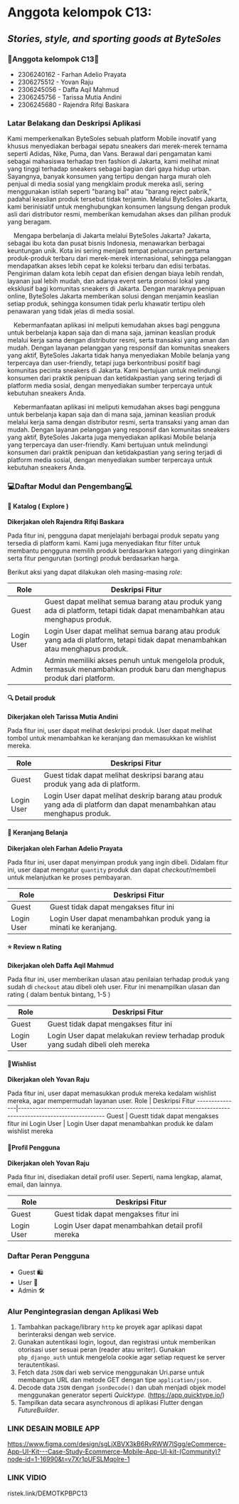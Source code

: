 Anggota kelompok C13:
=======
## *Stories, style, and sporting goods at ByteSoles*
### 👥Anggota kelompok C13👥

- 2306240162 - Farhan Adelio Prayata
- 2306275512 - Yovan Raju
- 2306245056 - Daffa Aqil Mahmud
- 2306245756 - Tarissa Mutia Andini
- 2306245680 - Rajendra Rifqi Baskara

### Latar Belakang dan Deskripsi Aplikasi

Kami memperkenalkan ByteSoles sebuah platform Mobile inovatif yang khusus menyediakan berbagai sepatu sneakers dari merek-merek ternama seperti Adidas, Nike, Puma, dan Vans. Berawal dari pengamatan kami sebagai mahasiswa terhadap tren fashion di Jakarta, kami melihat minat yang tinggi terhadap sneakers sebagai bagian dari gaya hidup urban. Sayangnya, banyak konsumen yang tertipu dengan harga murah oleh penjual di media sosial yang mengklaim produk mereka asli, sering menggunakan istilah seperti "barang bal" atau "barang reject pabrik," padahal keaslian produk tersebut tidak terjamin. Melalui ByteSoles Jakarta, kami berinisiatif untuk menghubungkan konsumen langsung dengan produk asli dari distributor resmi, memberikan kemudahan akses dan pilihan produk yang beragam.

 Mengapa berbelanja di Jakarta melalui ByteSoles Jakarta? Jakarta, sebagai ibu kota dan pusat bisnis Indonesia, menawarkan berbagai keuntungan unik. Kota ini sering menjadi tempat peluncuran pertama produk-produk terbaru dari merek-merek internasional, sehingga pelanggan mendapatkan akses lebih cepat ke koleksi terbaru dan edisi terbatas. Pengiriman dalam kota lebih cepat dan efisien dengan biaya lebih rendah, layanan jual lebih mudah, dan adanya event serta promosi lokal yang eksklusif bagi komunitas sneakers di Jakarta. Dengan maraknya penipuan online, ByteSoles Jakarta memberikan solusi dengan menjamin keaslian setiap produk, sehingga konsumen tidak perlu khawatir tertipu oleh penawaran yang tidak jelas di media sosial.

 Kebermanfaatan aplikasi ini meliputi kemudahan akses bagi pengguna untuk berbelanja kapan saja dan di mana saja, jaminan keaslian produk melalui kerja sama dengan distributor resmi, serta transaksi yang aman dan mudah. Dengan layanan pelanggan yang responsif dan komunitas sneakers yang aktif, ByteSoles Jakarta tidak hanya menyediakan Mobile belanja yang terpercaya dan user-friendly, tetapi juga berkontribusi positif bagi komunitas pecinta sneakers di Jakarta. Kami bertujuan untuk melindungi konsumen dari praktik penipuan dan ketidakpastian yang sering terjadi di platform media sosial, dengan menyediakan sumber terpercaya untuk kebutuhan sneakers Anda.

 Kebermanfaatan aplikasi ini meliputi kemudahan akses bagi pengguna untuk berbelanja kapan saja dan di mana saja, jaminan keaslian produk melalui kerja sama dengan distributor resmi, serta transaksi yang aman dan mudah. Dengan layanan pelanggan yang responsif dan komunitas sneakers yang aktif, ByteSoles Jakarta juga menyediakan aplikasi Mobile belanja yang terpercaya dan user-friendly. Kami bertujuan untuk melindungi konsumen dari praktik penipuan dan ketidakpastian yang sering terjadi di platform media sosial, dengan menyediakan sumber terpercaya untuk kebutuhan sneakers Anda.



### 💻Daftar Modul dan Pengembang💻

#### 👟 Katalog ( Explore )
**Dikerjakan oleh Rajendra Rifqi Baskara**
  
Pada fitur ini, pengguna dapat menjelajahi berbagai produk sepatu yang tersedia di platform kami. Kami juga menyediakan fitur filter untuk membantu pengguna memilih produk berdasarkan kategori yang diinginkan serta fitur pengurutan (sorting) produk berdasarkan harga.

Berikut aksi yang dapat dilakukan oleh masing-masing *role*:

Role           | Deskripsi Fitur
---------------|------------------------------------------------------------------------------------------------------------
Guest          | Guest dapat melihat semua barang atau produk yang ada di platform, tetapi tidak dapat menambahkan atau menghapus produk.
Login User     | Login User dapat melihat semua barang atau produk yang ada di platform, tetapi tidak dapat menambahkan atau menghapus produk.
Admin          | Admin memiliki akses penuh untuk mengelola produk, termasuk menambahkan produk baru dan menghapus produk dari platform.


#### 🔍 Detail produk
**Dikerjakan oleh Tarissa Mutia Andini**

Pada fitur ini, user dapat melihat deskripsi produk. User dapat melihat tombol untuk menambahkan ke keranjang dan memasukkan ke wishlist mereka.

Role           | Deskripsi Fitur
---------------|------------------------------------------------------------------------------------------------------------
Guest          | Guest tidak dapat melihat deskripsi barang atau produk yang ada di platform.
Login User     | Login User dapat melihat deskrip barang atau produk yang ada di platform dan dapat menambahkan atau menghapus produk.

#### 🛒 Keranjang Belanja
**Dikerjakan oleh Farhan Adelio Prayata**

Pada fitur ini, user dapat menyimpan produk yang ingin dibeli. Didalam fitur ini, user dapat mengatur `quantity` produk dan dapat *checkout*/membeli untuk melanjutkan ke proses pembayaran.

Role           | Deskripsi Fitur
---------------|------------------------------------------------------------------------------------------------------------
Guest          | Guest tidak dapat mengakses fitur ini
Login User     | Login User dapat menambahkan produk yang ia minati ke keranjang.

#### ⭐ Review n Rating 
**Dikerjakan oleh  Daffa Aqil Mahmud**

Pada fitur ini, user memberikan ulasan atau penilaian terhadap produk yang sudah di `checkout` atau dibeli oleh user. Fitur ini menampilkan ulasan dan rating ( dalam bentuk bintang, 1-5 )

Role           | Deskripsi Fitur
---------------|------------------------------------------------------------------------------------------------------------
Guest          | Guest tidak dapat mengakses fitur ini
Login User     | Login User dapat melakukan review terhadap produk yang sudah dibeli oleh mereka


#### 📃Wishlist
**Dikerjakan oleh Yovan Raju**

Pada fitur ini, user dapat memasukkan produk mereka kedalam wishlist mereka, agar mempermudah layanan user.
Role           | Deskripsi Fitur
---------------|------------------------------------------------------------------------------------------------------------
Guest          | Guestt tidak dapat mengakses fitur ini
Login User     | Login User dapat menambahkan produk ke dalam wishlist mereka

#### 👤Profil Pengguna
**Dikerjakan oleh Yovan Raju**

Pada fitur ini, disediakan detail profil user. Seperti, nama lengkap, alamat, email, dan lainnya.

Role           | Deskripsi Fitur
---------------|------------------------------------------------------------------------------------------------------------
Guest          | Guest tidak dapat mengakses fitur ini
Login User     | Login User dapat menambahkan detail profil mereka

### Daftar Peran Pengguna

- Guest 🛍️ 
- User 👤 
- Admin 🛠️ 


### Alur Pengintegrasian dengan Aplikasi Web

1. Tambahkan package/library `http` ke proyek agar aplikasi dapat berinteraksi dengan web service.
2. Gunakan autentikasi login, logout, dan registrasi untuk memberikan otorisasi user sesuai peran (reader atau writer). Gunakan `pbp_django_auth` untuk mengelola cookie agar setiap request ke server terautentikasi.
3. Fetch data `JSON` dari web service menggunakan Uri.parse untuk membangun URL dan metode GET dengan tipe `application/json.`
4. Decode data `JSON` dengan `jsonDecode()` dan ubah menjadi objek model menggunakan generator seperti *Quicktype.* (https://app.quicktype.io/)
5. Tampilkan data secara asynchronous di aplikasi Flutter dengan *FutureBuilder*.

### LINK DESAIN MOBILE APP 
https://www.figma.com/design/sgLjXBVX3kB6RvRWW7lSgg/eCommerce-App-UI-Kit---Case-Study-Ecommerce-Mobile-App-UI-kit-(Community)?node-id=1-16990&t=v7Xr1pUFSLMqolre-1


### LINK VIDIO
ristek.link/DEMOTKPBPC13
